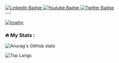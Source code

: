 <div id="badges">
  <a href="your-linkedin-URL">
    <img src="https://img.shields.io/badge/LinkedIn-blue?style=for-the-badge&logo=linkedin&logoColor=white" alt="LinkedIn Badge"/>
  </a>
  <a href="your-youtube-URL">
    <img src="https://img.shields.io/badge/YouTube-red?style=for-the-badge&logo=youtube&logoColor=white" alt="Youtube Badge"/>
  </a>
  <a href="your-twitter-URL">
    <img src="https://img.shields.io/badge/Twitter-blue?style=for-the-badge&logo=twitter&logoColor=white" alt="Twitter Badge"/>
  </a>
</div>
---

[![trophy](https://github-profile-trophy.vercel.app/?username=tanya-dim-yo&theme=onedark)](https://github.com/ryo-ma/github-profile-trophy)

### :fire: My Stats :
![Anurag's GitHub stats](https://github-readme-stats.vercel.app/api?username=tanya-dim-yo&show_icons=true&theme=vue-dark)

![Top Langs](https://github-readme-stats.vercel.app/api/top-langs/?username=tanya-dim-yo&layout=compact&theme=vision-friendly-dark)
